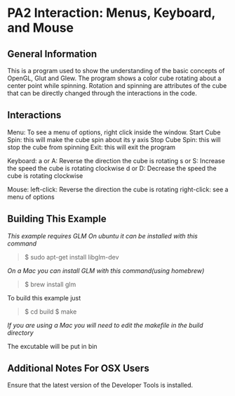 PA2 Interaction: Menus, Keyboard, and Mouse
===========================================

General Information
-------------------

This is a program used to show the understanding of the basic concepts of 
OpenGL, Glut and Glew. The program shows a color cube rotating about a center 
point while spinning. Rotation and spinning are attributes of the cube that can 
be directly changed through the interactions in the code.


Interactions
------------

Menu: To see a menu of options, right click inside the window.
	Start Cube Spin: this will make the cube spin about its y axis
	Stop Cube Spin: this will stop the cube from spinning
	Exit: this will exit the program

Keyboard:
	a or A: Reverse the direction the cube is rotating
	s or S: Increase the speed the cube is rotating clockwise
	d or D: Decrease the speed the cube is rotating clockwise

Mouse:
	left-click: Reverse the direction the cube is rotating
	right-click: see a menu of options




Building This Example
---------------------

*This example requires GLM*
*On ubuntu it can be installed with this command*

>$ sudo apt-get install libglm-dev

*On a Mac you can install GLM with this command(using homebrew)*
>$ brew install glm

To build this example just 

>$ cd build
>$ make

*If you are using a Mac you will need to edit the makefile in the build directory*

The excutable will be put in bin

Additional Notes For OSX Users
------------------------------

Ensure that the latest version of the Developer Tools is installed.
